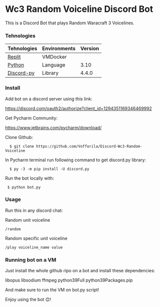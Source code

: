 
# Wc3 Random Voiceline Discord Bot

This is a Discord Bot that plays Random Waracraft 3 Voicelines.

### Tehnologies

| Tehnologies | Environments | Version |
|-----|--------------|---------|
| [Replit](https://replit.com/)  | VMDocker |  |
| [Python](https://www.python.org/) | Language | 3.10 |
| [Discord-py](https://discordpy.readthedocs.io/en/stable/) | Library | 4.4.0 |

### Install

Add bot on a discord server using this link:

https://discord.com/oauth2/authorize?client_id=1294351169346469992

Get Pycharm Community:

https://www.jetbrains.com/pycharm/download/

Clone Github:
```
  $ git clone https://github.com/Vofforila/Discord-Wc3-Random-Voiceline
```
In Pycharm terminal run following command to get discord.py library:
```
  $ py -3 -m pip install -U discord.py
```
Run the bot locally with:
```
 $ python bot.py 
```

### Usage

Run this in any discord chat:

Random unit voiceline
```
/random
```
Random specific unit voiceline
```
/play voiceline_name value
```

### Running bot on a VM

Just install the whole github ripo on a bot and install these dependencies:

libopus
libsodium
ffmpeg
python39Full
python39Packages.pip

And make sure to run the VM on bot.py script!

Enjoy using the bot 😊!
